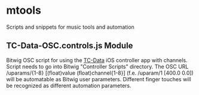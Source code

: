 # mtools
Scripts and snippets for music tools and automation

## TC-Data-OSC.controls.js Module
Bitwig OSC script for using the [TC-Data](https://bitshapesoftware.com/instruments/tc-data/) iOS controller app with channels. Script needs to go into Bitwig "Controller Scripts" directory. The OSC URL /uparams/{1-8} [(float)value (float)channel{1-8}] (f.e. /uparam/1 [400.0 0.0]) will be automatable as Bitwig user parameters. Different finger touches will be recognized as different automation parameters. 
